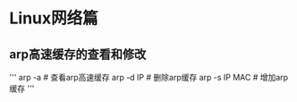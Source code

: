 # Linux网络篇
## arp高速缓存的查看和修改
'''
  arp -a          # 查看arp高速缓存
  arp -d IP       # 删除arp缓存
  arp -s IP MAC   # 增加arp缓存
'''
